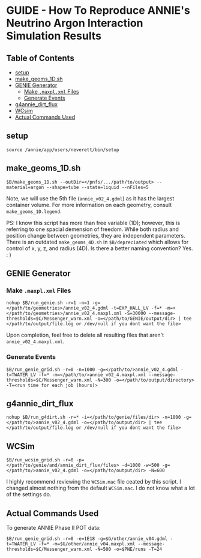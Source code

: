 # **GUIDE - How To Reproduce ANNIE's Neutrino Argon Interaction Simulation Results**

## Table of Contents
- [setup](#setup)
- [make_geoms_1D.sh](#make_geoms_1Dsh)
- [GENIE Generator](#genie-generator)
    - [Make `.maxpl.xml` Files](#make-maxplxml-files)
    - [Generate Events](#generate-events)
- [g4annie_dirt_flux](#g4annie_dirt_flux)
- [WCsim](#wcsim)
- [Actual Commands Used](actual-commands-used)

## **setup**
```
source /annie/app/users/neverett/bin/setup
```

## **make_geoms_1D.sh**
```
$B/make_geoms_1D.sh --outDir=</pnfs/.../path/to/output> --material=argon --shape=tube --state=liquid --nFiles=5
```
Note, we will use the 5th file (`annie_v02_4.gdml`) as it has the largest container volume. For more information on each geometry, consult `make_geoms_1D.legend`.

PS: I know this script has more than free variable (1D); however, this is referring to one spacial demension of freedom. 
While both radius and position change between geometries, they are independent parameters. 
There is an outdated `make_geoms_4D.sh` in `$B/depreciated` which allows for control of x, y, z, and radius (4D). 
Is there a better naming convention? Yes. : )
 
## **GENIE Generator**

### **Make `.maxpl.xml` Files**
```
nohup $B/run_genie.sh -r=1 -n=1 -g=</path/to/geometries>/annie_v02_4.gdml -t=EXP_HALL_LV -f=* -m=+</path/to/geometries>/annie_v02_4.maxpl.xml -S=30000 --message-thresholds=$C/Messenger_warn.xml -o=</path/to/GENIE/output/dir> | tee </path/to/output/file.log or /dev/null if you dont want the file>
```
Upon completion, feel free to delete all resulting files that aren't `annie_v02_4.maxpl.xml`.

### **Generate Events**
```
$B/run_genie_grid.sh -r=0 -n=1000 -g=</path/to/>annie_v02_4.gdml -t=TWATER_LV -f=* -m=</path/to/>annie_v02_4.maxpl.xml --message-thresholds=$C/Messenger_warn.xml -N=300 -o=</path/to/output/directory> -T=<run time for each job (hours)>
```

## **g4annie_dirt_flux**
```
nohup $B/run_g4dirt.sh -r=* -i=</path/to/genie/files/dir> -n=1000 -g=</path/to/>annie_v02_4.gdml -o=</path/to/output/dir> | tee </path/to/output/file.log or /dev/null if you dont want the file>
```

## **WCSim**
```
$B/run_wcsim_grid.sh -r=0 -p=</path/to/genie/and/annie_dirt_flux/files> -d=1000 -w=500 -g=</path/to/>annie_v02_4.gdml -o=</path/to/output/dir> -N=600
```

I highly recommend reviewing the `WCSim.mac` file ceated by this script. I changed almost nothing from the default `WCSim.mac`. I do not know what a lot of the settings do.

## **Actual Commands Used**

To generate ANNIE Phase II POT data:
```
$B/run_genie_grid.sh -r=0 -e=1E18 -g=$G/other/annie_v04.gdml -t=TWATER_LV -f=* -m=$G/other/annie_v04.maxpl.xml --message-thresholds=$C/Messenger_warn.xml -N=500 -o=$PNE/runs -T=24
```